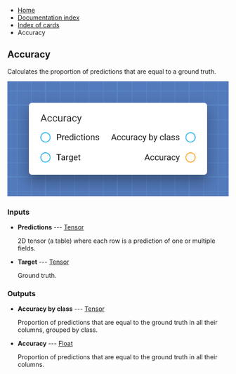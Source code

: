 <ul class="breadcrumb">
    <li><a href="">Home</a></li>
    <li><a href="documentation">Documentation index</a></li>
    <li><a href="cards/">Index of cards</a></li>
    <li>Accuracy</li>
</ul>

## Accuracy

Calculates the proportion of predictions that are equal to a ground truth.

!["Accuracy" card](assets/img/cards/accuracy.png)


### Inputs


* **Predictions** --- [Tensor](types/Tensor)

  2D tensor (a table) where each row is a prediction of one or multiple fields.

* **Target** --- [Tensor](types/Tensor)

  Ground truth.





### Outputs


* **Accuracy by class** --- [Tensor](types/Tensor)

  Proportion of predictions that are equal to the ground truth in all their columns, grouped by class.

* **Accuracy** --- [Float](types/Float)

  Proportion of predictions that are equal to the ground truth in all their columns.




